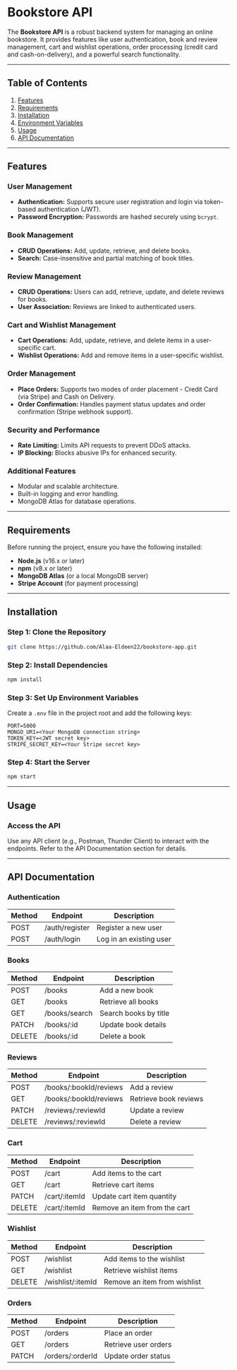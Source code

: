 # Bookstore API

The **Bookstore API** is a robust backend system for managing an online bookstore. It provides features like user authentication, book and review management, cart and wishlist operations, order processing (credit card and cash-on-delivery), and a powerful search functionality.

---

## Table of Contents

1. [Features](#features)
2. [Requirements](#requirements)
3. [Installation](#installation)
4. [Environment Variables](#environment-variables)
5. [Usage](#usage)
6. [API Documentation](#api-documentation)
   
---

## Features

### User Management
- **Authentication:** Supports secure user registration and login via token-based authentication (JWT).
- **Password Encryption:** Passwords are hashed securely using `bcrypt`.

### Book Management
- **CRUD Operations:** Add, update, retrieve, and delete books.
- **Search:** Case-insensitive and partial matching of book titles.

### Review Management
- **CRUD Operations:** Users can add, retrieve, update, and delete reviews for books.
- **User Association:** Reviews are linked to authenticated users.

### Cart and Wishlist Management
- **Cart Operations:** Add, update, retrieve, and delete items in a user-specific cart.
- **Wishlist Operations:** Add and remove items in a user-specific wishlist.

### Order Management
- **Place Orders:** Supports two modes of order placement - Credit Card (via Stripe) and Cash on Delivery.
- **Order Confirmation:** Handles payment status updates and order confirmation (Stripe webhook support).

### Security and Performance
- **Rate Limiting:** Limits API requests to prevent DDoS attacks.
- **IP Blocking:** Blocks abusive IPs for enhanced security.

### Additional Features
- Modular and scalable architecture.
- Built-in logging and error handling.
- MongoDB Atlas for database operations.

---

## Requirements

Before running the project, ensure you have the following installed:
- **Node.js** (v16.x or later)
- **npm** (v8.x or later)
- **MongoDB Atlas** (or a local MongoDB server)
- **Stripe Account** (for payment processing)

---

## Installation

### Step 1: Clone the Repository
```bash
git clone https://github.com/Alaa-Eldeen22/bookstore-app.git
```

### Step 2: Install Dependencies
```bash
npm install
```

### Step 3: Set Up Environment Variables
Create a `.env` file in the project root and add the following keys:

```plaintext
PORT=5000
MONGO_URI=<Your MongoDB connection string>
TOKEN_KEY=<JWT secret key>
STRIPE_SECRET_KEY=<Your Stripe secret key>
```

### Step 4: Start the Server


```bash
npm start
```

---

## Usage

### Access the API
Use any API client (e.g., Postman, Thunder Client) to interact with the endpoints. Refer to the API Documentation section for details.

---

## API Documentation

### Authentication
| Method | Endpoint           | Description             |
|--------|--------------------|-------------------------|
| POST   | /auth/register     | Register a new user     |
| POST   | /auth/login        | Log in an existing user |

### Books
| Method | Endpoint           | Description                   |
|--------|--------------------|-------------------------------|
| POST   | /books             | Add a new book               |
| GET    | /books             | Retrieve all books           |
| GET    | /books/search      | Search books by title        |
| PATCH  | /books/:id         | Update book details          |
| DELETE | /books/:id         | Delete a book                |

### Reviews
| Method | Endpoint                   | Description         |
|--------|----------------------------|---------------------|
| POST   | /books/:bookId/reviews     | Add a review        |
| GET    | /books/:bookId/reviews     | Retrieve book reviews |
| PATCH  | /reviews/:reviewId         | Update a review     |
| DELETE | /reviews/:reviewId         | Delete a review     |

### Cart
| Method | Endpoint         | Description                |
|--------|------------------|----------------------------|
| POST   | /cart            | Add items to the cart      |
| GET    | /cart            | Retrieve cart items        |
| PATCH  | /cart/:itemId    | Update cart item quantity  |
| DELETE | /cart/:itemId    | Remove an item from the cart |

### Wishlist
| Method | Endpoint            | Description             |
|--------|---------------------|-------------------------|
| POST   | /wishlist           | Add items to the wishlist |
| GET    | /wishlist           | Retrieve wishlist items |
| DELETE | /wishlist/:itemId   | Remove an item from wishlist |

### Orders
| Method | Endpoint         | Description            |
|--------|------------------|------------------------|
| POST   | /orders          | Place an order        |
| GET    | /orders          | Retrieve user orders  |
| PATCH  | /orders/:orderId | Update order status   |
